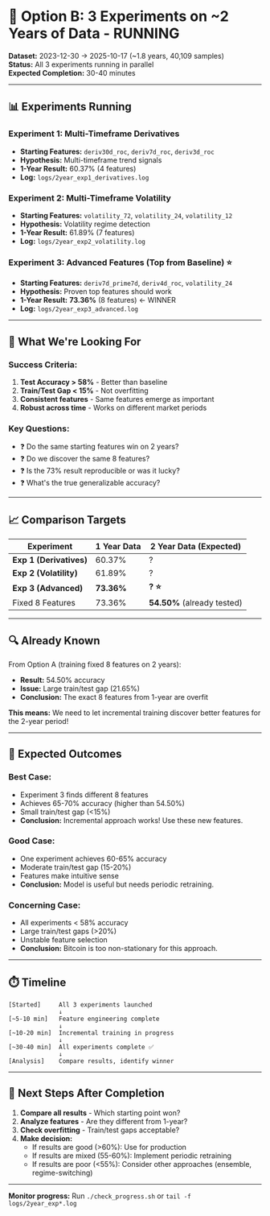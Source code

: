 # 🧪 Option B: 3 Experiments on ~2 Years of Data - RUNNING

**Dataset:** 2023-12-30 → 2025-10-17 (~1.8 years, 40,109 samples)  
**Status:** All 3 experiments running in parallel  
**Expected Completion:** 30-40 minutes

---

## 📊 Experiments Running

### Experiment 1: Multi-Timeframe Derivatives
- **Starting Features:** `deriv30d_roc`, `deriv7d_roc`, `deriv3d_roc`
- **Hypothesis:** Multi-timeframe trend signals
- **1-Year Result:** 60.37% (4 features)
- **Log:** `logs/2year_exp1_derivatives.log`

### Experiment 2: Multi-Timeframe Volatility
- **Starting Features:** `volatility_72`, `volatility_24`, `volatility_12`
- **Hypothesis:** Volatility regime detection
- **1-Year Result:** 61.89% (7 features)
- **Log:** `logs/2year_exp2_volatility.log`

### Experiment 3: Advanced Features (Top from Baseline) ⭐
- **Starting Features:** `deriv7d_prime7d`, `deriv4d_roc`, `volatility_24`
- **Hypothesis:** Proven top features should work
- **1-Year Result:** **73.36%** (8 features) ← WINNER
- **Log:** `logs/2year_exp3_advanced.log`

---

## 🎯 What We're Looking For

### Success Criteria:
1. **Test Accuracy > 58%** - Better than baseline
2. **Train/Test Gap < 15%** - Not overfitting
3. **Consistent features** - Same features emerge as important
4. **Robust across time** - Works on different market periods

### Key Questions:
- ❓ Do the same starting features win on 2 years?
- ❓ Do we discover the same 8 features?
- ❓ Is the 73% result reproducible or was it lucky?
- ❓ What's the true generalizable accuracy?

---

## 📈 Comparison Targets

| Experiment | 1 Year Data | 2 Year Data (Expected) |
|-----------|------------|----------------------|
| **Exp 1 (Derivatives)** | 60.37% | ? |
| **Exp 2 (Volatility)** | 61.89% | ? |
| **Exp 3 (Advanced)** | **73.36%** | **? ⭐** |
| Fixed 8 Features | 73.36% | **54.50%** (already tested) |

---

## 🔍 Already Known

From Option A (training fixed 8 features on 2 years):
- **Result:** 54.50% accuracy
- **Issue:** Large train/test gap (21.65%)
- **Conclusion:** The exact 8 features from 1-year are overfit

**This means:** We need to let incremental training discover better features for the 2-year period!

---

## 🎯 Expected Outcomes

### Best Case:
- Experiment 3 finds different 8 features
- Achieves 65-70% accuracy (higher than 54.50%)
- Small train/test gap (<15%)
- **Conclusion:** Incremental approach works! Use these new features.

### Good Case:
- One experiment achieves 60-65% accuracy
- Moderate train/test gap (15-20%)
- Features make intuitive sense
- **Conclusion:** Model is useful but needs periodic retraining.

### Concerning Case:
- All experiments < 58% accuracy
- Large train/test gaps (>20%)
- Unstable feature selection
- **Conclusion:** Bitcoin is too non-stationary for this approach.

---

## ⏱️ Timeline

```
[Started]     All 3 experiments launched
              ↓
[~5-10 min]   Feature engineering complete
              ↓
[~10-20 min]  Incremental training in progress
              ↓
[~30-40 min]  All experiments complete ✅
              ↓
[Analysis]    Compare results, identify winner
```

---

## 🚀 Next Steps After Completion

1. **Compare all results** - Which starting point won?
2. **Analyze features** - Are they different from 1-year?
3. **Check overfitting** - Train/test gaps acceptable?
4. **Make decision:**
   - If results are good (>60%): Use for production
   - If results are mixed (55-60%): Implement periodic retraining
   - If results are poor (<55%): Consider other approaches (ensemble, regime-switching)

---

**Monitor progress:** Run `./check_progress.sh` or `tail -f logs/2year_exp*.log`



